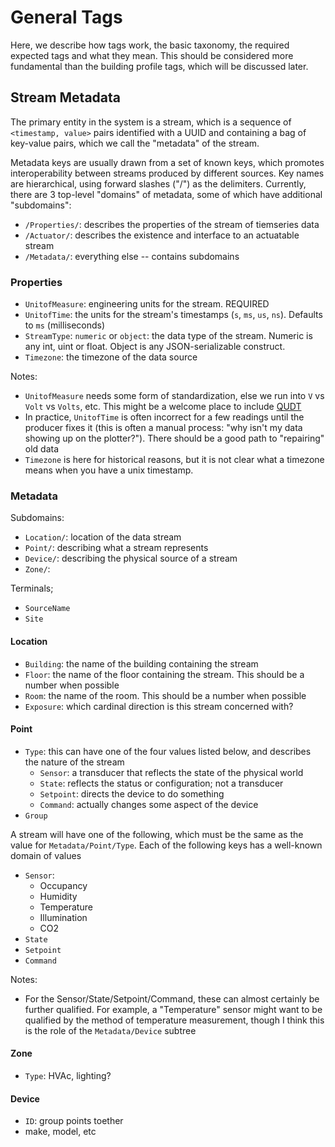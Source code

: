 # General Tags

Here, we describe how tags work, the basic taxonomy, the required expected tags and what they mean. This should be
considered more fundamental than the building profile tags, which will be discussed later.

## Stream Metadata

The primary entity in the system is a stream, which is a sequence of `<timestamp, value>` pairs identified with a UUID and containing
a bag of key-value pairs, which we call the "metadata" of the stream.

Metadata keys are usually drawn from a set of known keys, which promotes interoperability between streams produced by different sources.
Key names are hierarchical, using forward slashes ("/") as the delimiters. Currently, there are 3 top-level "domains" of metadata, some
of which have additional "subdomains":

* `/Properties/`: describes the properties of the stream of tiemseries data
* `/Actuator/`: describes the existence and interface to an actuatable stream
* `/Metadata/`: everything else -- contains subdomains

### Properties

* `UnitofMeasure`: engineering units for the stream. REQUIRED
* `UnitofTime`: the units for the stream's timestamps (`s`, `ms`, `us`, `ns`). Defaults to `ms` (milliseconds)
* `StreamType`: `numeric` or `object`: the data type of the stream. Numeric is any int, uint or float. Object is any JSON-serializable construct.
* `Timezone`: the timezone of the data source 


Notes:
* `UnitofMeasure` needs some form of standardization, else we run into `V` vs `Volt` vs `Volts`, etc. This might be a welcome place
  to include [QUDT](http://www.qudt.org/)
* In practice, `UnitofTime` is often incorrect for a few readings until the producer fixes it (this is often a manual process: "why isn't
  my data showing up on the plotter?"). There should be a good path to "repairing" old data
* `Timezone` is here for historical reasons, but it is not clear what a timezone means when you have a unix timestamp.

### Metadata

Subdomains:
* `Location/`: location of the data stream
* `Point/`: describing what a stream represents
* `Device/`: describing the physical source of a stream
* `Zone/`: 

Terminals;
* `SourceName`
* `Site`

#### Location

* `Building`: the name of the building containing the stream
* `Floor`: the name of the floor containing the stream. This should be a number when possible
* `Room`: the name of the room. This should be a number when possible
* `Exposure`: which cardinal direction is this stream concerned with?

#### Point

* `Type`: this can have one of the four values listed below, and describes the nature of the stream
    * `Sensor`: a transducer that reflects the state of the physical world
    * `State`: reflects the status or configuration; not a transducer
    * `Setpoint`: directs the device to do something
    * `Command`: actually changes some aspect of the device
* `Group`

A stream will have one of the following, which must be the same as the value for `Metadata/Point/Type`.
Each of the following keys has a well-known domain of values
* `Sensor`:
    * Occupancy
    * Humidity
    * Temperature
    * Illumination
    * CO2
* `State`
* `Setpoint`
* `Command`

Notes:
* For the Sensor/State/Setpoint/Command, these can almost certainly be further qualified. For example, a "Temperature" sensor
might want to be qualified by the method of temperature measurement, though I think this is the role of the `Metadata/Device`
subtree

#### Zone

* `Type`: HVAc, lighting?

#### Device

* `ID`: group points toether
* make, model, etc
